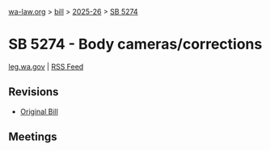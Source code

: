 [wa-law.org](/) > [bill](/bill/) > [2025-26](/bill/2025-26/) > [SB 5274](/bill/2025-26/sb/5274/)

# SB 5274 - Body cameras/corrections
[leg.wa.gov](https://app.leg.wa.gov/billsummary?BillNumber=5274&Year=2025&Initiative=false) | [RSS Feed](./rss.xml)

## Revisions
* [Original Bill](1/)

## Meetings